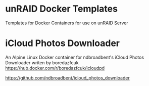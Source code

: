 # unRAID Docker Templates
Templates for Docker Containers for use on unRAID Server

# iCloud Photos Downloader
An Alpine Linux Docker container for ndbroadbent's iCloud Photos Downloader writen by boredazfcuk
https://hub.docker.com/r/boredazfcuk/icloudpd

https://github.com/ndbroadbent/icloud_photos_downloader
